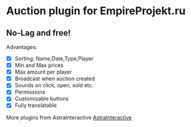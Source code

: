 # Auction plugin for EmpireProjekt.ru
## No-Lag and free!

Advantages:
- [x] Sorting: Name,Date,Type,Player
- [x] Min and Max prices
- [x] Max amount per player
- [x] Broadcast when auction created
- [x] Sounds on click, open, sold etc.
- [x] Permissions 
- [x] Customizable buttons
- [x] Fully translatable

More plugins from AstraInteractive [AstraInteractive](https://github.com/Astra-Interactive)
